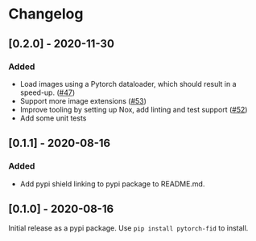 # Changelog

## [0.2.0] - 2020-11-30

### Added

* Load images using a Pytorch dataloader, which should result in a speed-up. ([#47](https://github.com/mseitzer/pytorch-fid/pull/47))
* Support more image extensions ([#53](https://github.com/mseitzer/pytorch-fid/pull/53))
* Improve tooling by setting up Nox, add linting and test support ([#52](https://github.com/mseitzer/pytorch-fid/pull/52))
* Add some unit tests

## [0.1.1] - 2020-08-16

### Added

* Add pypi shield linking to pypi package to README.md.

## [0.1.0] - 2020-08-16

Initial release as a pypi package. Use `pip install pytorch-fid` to install.
